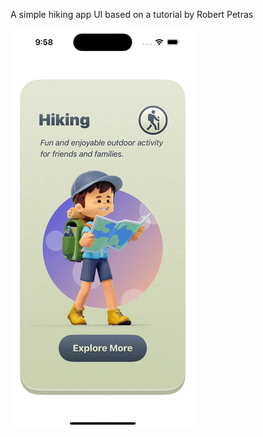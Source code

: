 
A simple hiking app UI based on a tutorial by Robert Petras


![preview](https://github.com/hasan-hm1/hiking/blob/main/preview.gif)


